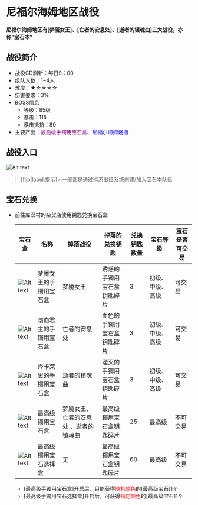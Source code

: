 # 尼福尔海姆地区战役 <!-- {docsify-ignore-all} -->
**尼福尔海姆地区有[梦魇女王]、[亡者的安息处]、[逝者的镇魂曲]三大战役，亦称“宝石本”**

## 战役简介
-   战役CD刷新：每日9：00
-   组队人数：1~4人
-   难度：★☆☆☆☆
-   伤害要求：3%
-   BOSS信息
    -   等级：85级
    -   暴击：115
    -   暴击抵抗：80
-   主要产出：<a style="color: purple;">最高级手镯用宝石盒</a>、<a style="color: blue;">尼福尔海姆烧瓶</a>

## 战役入口
![Alt text](https://gcore.jsdelivr.net/gh/826990071/media/equipment/b-image-1.png ':size=50%')

> [!tip|label:提示]> 一般都是通过巡游出征系统创建/加入宝石本队伍

## 宝石兑换
-   前往库汉村的杂货店使用钥匙兑换宝石盒

    | 宝石盒 | 名称     | 掉落战役     |掉落的兑换钥匙 | 兑换钥匙数量 |宝石等级|宝石是否可交易|
    | --------  | ----------- |---------- |---------- |---------- |---------- |---------- |
    ![Alt text](https://gcore.jsdelivr.net/gh/826990071/media/equipment/b-image-7.png)| 梦魇女王的手镯用宝石盒   | 梦魇女王       |诱惑的手镯用宝石盒钥匙碎片     |3      |初级、中级、高级      |可交易|
    ![Alt text](https://gcore.jsdelivr.net/gh/826990071/media/equipment/b-image-8.png)| 嗜血君主的手镯用宝石盒    | 亡者的安息处  | 血色的手镯用宝石盒钥匙碎片     |3      |初级、中级、高级     |可交易|
    ![Alt text](https://gcore.jsdelivr.net/gh/826990071/media/equipment/b-image-9.png)| 泽卡莱恩的手镯用宝石盒  | 逝者的镇魂曲    | 湮灭的手镯用宝石盒钥匙碎片      |3      |初级、中级、高级     |可交易|
    ![Alt text](https://gcore.jsdelivr.net/gh/826990071/media/equipment/b-image-6.png)| 最高级镯用宝石盒      | 梦魇女王、 亡者的安息处 、逝者的镇魂曲       | 最高级镯用宝石盒钥匙碎片      |25     |最高级 |不可交易|
    ![Alt text](https://gcore.jsdelivr.net/gh/826990071/media/equipment/b-image-6.png)| 最高级镯用宝石选择盒  | 无               | 最高级镯用宝石盒钥匙碎片      |60     |最高级     |不可交易|

    -   [最高级手镯用宝石盒]开启后，只能获得<a style="color: red;">随机颜色</a>的[最高级宝石]1个
    -   [最高级手镯用宝石选择盒]开启后，可获得<a style="color: red;">指定颜色</a>的[最高级宝石]1个

